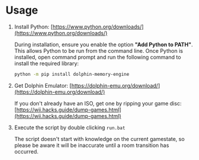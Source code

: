 # Usage

1. Install Python: [https://www.python.org/downloads/](https://www.python.org/downloads/)
   
	During installation, ensure you enable the option **"Add Python to PATH"**. This allows Python to be run from the command line.
	Once Python is installed, open command prompt and run the following command to install the required library:
	```bash
	python -m pip install dolphin-memory-engine
 	```
 
2. Get Dolphin Emulator: [https://dolphin-emu.org/download/](https://dolphin-emu.org/download/)
   
	If you don't already have an ISO, get one by ripping your game disc: [https://wii.hacks.guide/dump-games.html](https://wii.hacks.guide/dump-games.html)

3. Execute the script by double clicking `run.bat`

	The script doesn't start with knowledge on the current gamestate, so please be aware it will be inaccurate until a room transition has occurred.
